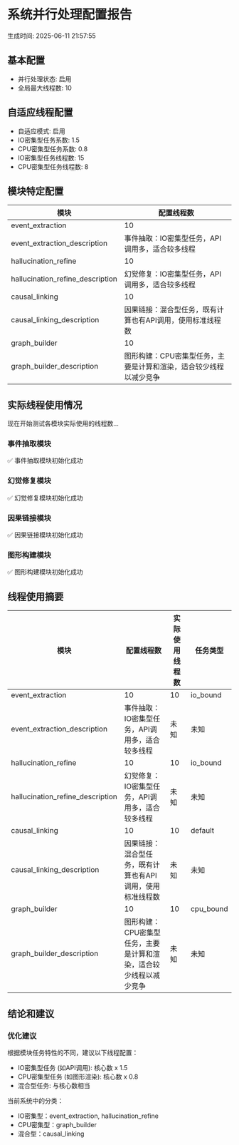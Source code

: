# 系统并行处理配置报告

生成时间: 2025-06-11 21:57:55

## 基本配置

- 并行处理状态: 启用
- 全局最大线程数: 10

## 自适应线程配置

- 自适应模式: 启用
- IO密集型任务系数: 1.5
- CPU密集型任务系数: 0.8
- IO密集型任务线程数: 15
- CPU密集型任务线程数: 8

## 模块特定配置

| 模块 | 配置线程数 |
|------|----------|
| event_extraction | 10 |
| event_extraction_description | 事件抽取：IO密集型任务，API调用多，适合较多线程 |
| hallucination_refine | 10 |
| hallucination_refine_description | 幻觉修复：IO密集型任务，API调用多，适合较多线程 |
| causal_linking | 10 |
| causal_linking_description | 因果链接：混合型任务，既有计算也有API调用，使用标准线程数 |
| graph_builder | 10 |
| graph_builder_description | 图形构建：CPU密集型任务，主要是计算和渲染，适合较少线程以减少竞争 |

## 实际线程使用情况

现在开始测试各模块实际使用的线程数...

### 事件抽取模块

✅ 事件抽取模块初始化成功


### 幻觉修复模块

✅ 幻觉修复模块初始化成功


### 因果链接模块

✅ 因果链接模块初始化成功


### 图形构建模块

✅ 图形构建模块初始化成功


## 线程使用摘要

| 模块 | 配置线程数 | 实际使用线程数 | 任务类型 |
|------|------------|--------------|--------|
| event_extraction | 10 | 10 | io_bound |
| event_extraction_description | 事件抽取：IO密集型任务，API调用多，适合较多线程 | 未知 | 未知 |
| hallucination_refine | 10 | 10 | io_bound |
| hallucination_refine_description | 幻觉修复：IO密集型任务，API调用多，适合较多线程 | 未知 | 未知 |
| causal_linking | 10 | 10 | default |
| causal_linking_description | 因果链接：混合型任务，既有计算也有API调用，使用标准线程数 | 未知 | 未知 |
| graph_builder | 10 | 10 | cpu_bound |
| graph_builder_description | 图形构建：CPU密集型任务，主要是计算和渲染，适合较少线程以减少竞争 | 未知 | 未知 |

## 结论和建议

### 优化建议

根据模块任务特性的不同，建议以下线程配置：

- IO密集型任务 (如API调用): 核心数 x 1.5
- CPU密集型任务 (如图形渲染): 核心数 x 0.8
- 混合型任务: 与核心数相当

当前系统中的分类：

- IO密集型：event_extraction, hallucination_refine
- CPU密集型：graph_builder
- 混合型：causal_linking
